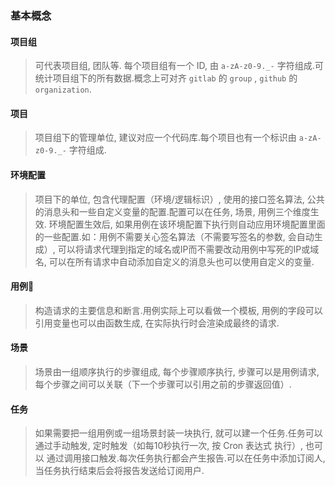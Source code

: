 ### 基本概念

#### 项目组

>可代表项目组, 团队等. 每个项目组有一个 ID, 由 `a-zA-z0-9._-` 字符组成.可统计项目组下的所有数据.概念上可对齐 `gitlab` 的 `group` , `github` 的 `organization`.

#### 项目

>项目组下的管理单位, 建议对应一个代码库.每个项目也有一个标识由 `a-zA-z0-9._-` 字符组成.

#### 环境配置

>项目下的单位, 包含代理配置（环境/逻辑标识）, 使用的接口签名算法, 公共的消息头和一些自定义变量的配置.配置可以在任务, 场景, 用例三个维度生效.
>环境配置生效后, 如果用例在该环境配置下执行则自动应用环境配置里面的一些配置.如：用例不需要关心签名算法（不需要写签名的参数, 会自动生成）, 
>可以将请求代理到指定的域名或IP而不需要改动用例中写死的IP或域名, 可以在所有请求中自动添加自定义的消息头也可以使用自定义的变量.

#### 用例

>构造请求的主要信息和断言.用例实际上可以看做一个模板, 用例的字段可以引用变量也可以由函数生成, 在实际执行时会渲染成最终的请求.

#### 场景

>场景由一组顺序执行的步骤组成, 每个步骤顺序执行, 步骤可以是用例请求, 每个步骤之间可以关联（下一个步骤可以引用之前的步骤返回值）.

#### 任务

>如果需要把一组用例或一组场景封装一块执行, 就可以建一个任务.任务可以通过手动触发, 定时触发（如每10秒执行一次, 按 Cron 表达式 执行）, 也可以
>通过调用接口触发.每次任务执行都会产生报告.可以在任务中添加订阅人, 当任务执行结束后会将报告发送给订阅用户.
